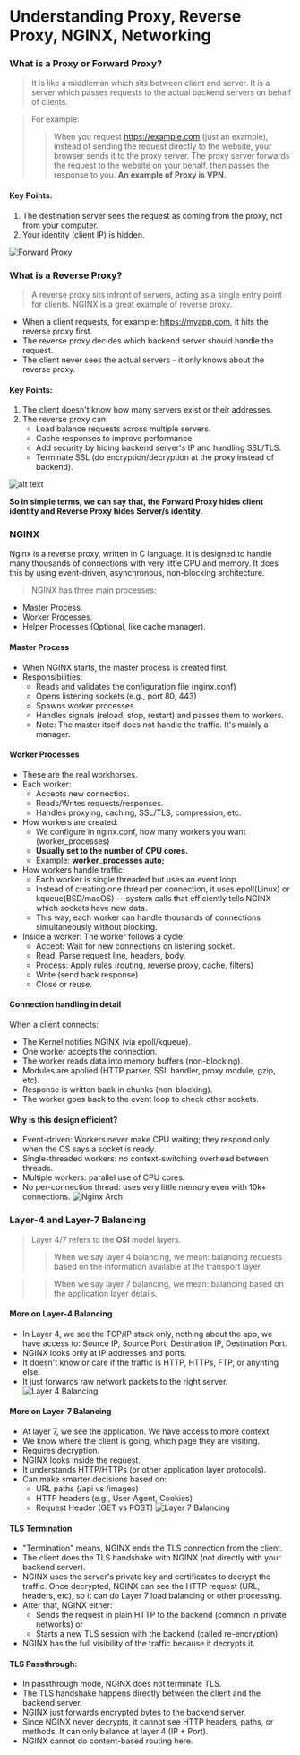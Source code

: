 # Understanding Proxy, Reverse Proxy, NGINX, Networking

### What is a Proxy or Forward Proxy?
> It is like a middleman which sits between client and server. It is a server which passes requests to the actual backend servers on behalf of clients.

> For example:
>> When you request https://example.com (just an example), instead of sending the request directly to the website, your browser sends it to the proxy server.
>> The proxy server forwards the request to the website on your behalf, then passes the response to you. 
>> **An example of Proxy is VPN.**

#### Key Points:
1. The destination server sees the request as coming from the proxy, not from your computer.
2. Your identity (client IP) is hidden.

![Forward Proxy](forward_proxy.png)

### What is a Reverse Proxy?
> A reverse proxy sits infront of servers, acting as a single entry point for clients. NGINX is a great example of reverse proxy.
* When a client requests, for example: https://myapp.com, it hits the reverse proxy first.
* The reverse proxy decides which backend server should handle the request.
* The client never sees the actual servers - it only knows about the reverse proxy.

#### Key Points:
1. The client doesn't know how many servers exist or their addresses.
2. The reverse proxy can:
    * Load balance requests across multiple servers.
    * Cache responses to improve performance.
    * Add security by hiding backend server's IP and handling SSL/TLS.
    * Terminate SSL (do encryption/decryption at the proxy instead of backend).

![alt text](reverse_proxy.png)

**So in simple terms, we can say that, the Forward Proxy hides client identity and Reverse Proxy hides Server/s identity.**

### NGINX
Nginx is a reverse proxy, written in C language. It is designed to handle many thousands of connections with very little CPU and memory. It does this by using event-driven, asynchronous, non-blocking architecture.
> NGINX has three main processes:
* Master Process.
* Worker Processes.
* Helper Processes (Optional, like cache manager).

#### Master Process
* When NGINX starts, the master process is created first.
* Responsibilities:
    * Reads and validates the configuration file (nginx.conf)
    * Opens listening sockets (e.g., port 80, 443)
    * Spawns worker processes.
    * Handles signals (reload, stop, restart) and passes them to workers. 
    * Note: The master itself does not handle the traffic. It's mainly a manager.

#### Worker Processes
* These are the real workhorses.
* Each worker:
    * Accepts new connectios.
    * Reads/Writes requests/responses.
    * Handles proxying, caching, SSL/TLS, compression, etc.
* How workers are created:
    * We configure in nginx.conf, how many workers you want (worker_processes)
    * **Usually set to the number of CPU cores.**
    * Example: **worker_processes auto;**
* How workers handle traffic:
    * Each worker is single threaded but uses an event loop.
    * Instead of creating one thread per connection, it uses epoll(Linux) or kqueue(BSD/macOS) -- system calls that efficiently tells NGINX which sockets have new data.
    * This way, each worker can handle thousands of connections simultaneously without blocking.
* Inside a worker: The worker follows a cycle:
    * Accept: Wait for new connections on listening socket.
    * Read: Parse request line, headers, body.
    * Process: Apply rules (routing, reverse proxy, cache, filters)
    * Write (send back response)
    * Close or reuse.

#### Connection handling in detail
When a client connects:
* The Kernel notifies NGINX (via epoll/kqueue).
* One worker accepts the connection.
* The worker reads data into memory buffers (non-blocking).
* Modules are applied (HTTP parser, SSL handler, proxy module, gzip, etc).
* Response is written back in chunks (non-blocking).
* The worker goes back to the event loop to check other sockets.

#### Why is this design efficient?
* Event-driven: Workers never make CPU waiting; they respond only when the OS says a socket is ready.
* Single-threaded workers: no context-switching overhead between threads.
* Multiple workers: parallel use of CPU cores.
* No per-connection thread: uses very little memory even with 10k+ connections. 
![Nginx Arch](nginx_arch.png)

### Layer-4 and Layer-7 Balancing
> Layer 4/7 refers to the **OSI** model layers.
>> When we say layer 4 balancing, we mean: balancing requests based on the information available at the transport layer.

>> When we say layer 7 balancing, we mean: balancing based on the application layer details.

#### More on Layer-4 Balancing
* In Layer 4, we see the TCP/IP stack only, nothing about the app, we have access to: Source IP, Source Port, Destination IP, Destination Port.
* NGINX looks only at IP addresses and ports.
* It doesn't know or care if the traffic is HTTP, HTTPs, FTP, or anyhting else.
* It just forwards raw network packets to the right server.
![Layer 4 Balancing](layer-4-balance.png)

#### More on Layer-7 Balancing
* At layer 7, we see the application. We have access to more context.
* We know where the client is going, which page they are visiting.
* Requires decryption.
* NGINX looks inside the request.
* It understands HTTP/HTTPs (or other application layer protocols).
* Can make smarter decisions based on:
    * URL paths (/api vs /images)
    * HTTP headers (e.g., User-Agent, Cookies)
    * Request Header (GET vs POST)
![Layer 7 Balancing](layer-7-balance.png)

#### TLS Termination
* "Termination" means, NGINX ends the TLS connection from the client.
* The client does the TLS handshake with NGINX (not directly with your backend server).
* NGINX uses the server's private key and certificates to decrypt the traffic. Once decrypted, NGINX can see the HTTP request (URL, headers, etc), so it can do Layer 7 load balancing or other processing.
* After that, NGINX either:
    * Sends the request in plain HTTP to the backend (common in private networks) or
    * Starts a new TLS session with the backend (called re-encryption).
* NGINX has the full visibility of the traffic because it decrypts it.

#### TLS Passthrough:
* In passthrough mode, NGINX does not terminate TLS.
* The TLS handshake happens directly between the client and the backend server.
* NGINX just forwards encrypted bytes to the backend server.
* Since NGINX never decrypts, it cannot see HTTP headers, paths, or methods. It can only balance at layer 4 (IP + Port).
* NGINX cannot do content-based routing here.